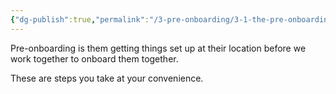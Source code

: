 ```yaml
---
{"dg-publish":true,"permalink":"/3-pre-onboarding/3-1-the-pre-onboarding-process/"}
---
```


Pre-onboarding is them getting things set up at their location before we work together to onboard them together.

These are steps you take at your convenience.
